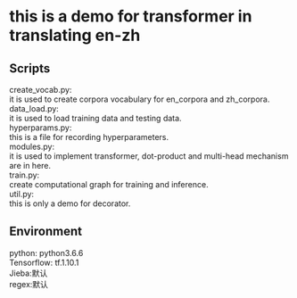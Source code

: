 # this is a demo for transformer in translating en-zh

## Scripts

create_vocab.py:<br>
	it is used to create corpora vocabulary for en_corpora and zh_corpora.<br>
data_load.py:<br>
	it is used to load training data and testing data.<br>
hyperparams.py:<br>
	this is a file for recording hyperparameters.<br>
modules.py:<br>
	it is used to implement transformer, dot-product and multi-head mechanism are in here.<br>
train.py:<br>
	create computational graph for training and inference.<br>
util.py:<br>
	this is only a demo for decorator.<br>

## Environment
python: python3.6.6<br>
Tensorflow: tf.1.10.1 <br>
Jieba:默认<br>
regex:默认<br>



